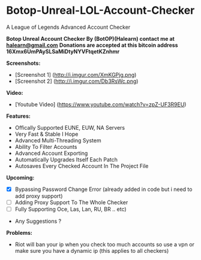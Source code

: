 # Botop-Unreal-LOL-Account-Checker
A League of Legends Advanced Account Checker

**Botop Unreal Account Checker By (BotOP)(Halearn) contact me at halearn@gmail.com**
**Donations are accepted at this bitcoin address 16Xmx6UmPAySLSaMiDtyNYVFtqetKZnhmr**

**Screenshots:**
* [Screenshot 1] (http://i.imgur.com/XmKGPjg.png)
* [Screenshot 2] (http://i.imgur.com/Db3RsWc.png)

**Video:**
* [Youtube Video] (https://www.youtube.com/watch?v=zpZ-UF3R9EU)

**Features:** 
* Offically Supported EUNE, EUW, NA Servers
* Very Fast & Stable I Hope
* Advanced Multi-Threading System
* Ability To Filter Accounts
* Advanced Account Exporting
* Automatically Upgrades Itself Each Patch
* Autosaves Every Checked Account In The Project File


**Upcoming:**
- [X] Bypassing Password Change Error (already added in code but i need to add proxy support)
- [ ] Adding Proxy Support To The Whole Checker
- [ ] Fully Supporting Oce, Las, Lan, RU, BR .. etc)
* Any Suggestions ?

**Problems:**
* Riot will ban your ip when you check too much accounts so use a vpn or make sure you have a dynamic ip (this applies to all checkers)
